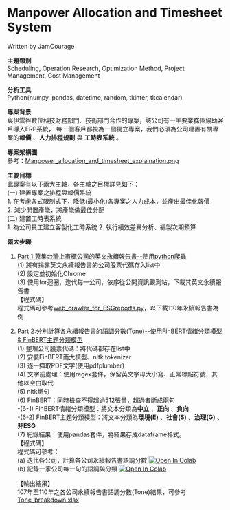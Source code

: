 # Manpower Allocation and Timesheet System
Written by JamCourage                    

**主題類別**            
Scheduling, Operation Research, Optimization Method, Project Management, Cost Management                      

**分析工具**      
Python(numpy, pandas, datetime, random, tkinter, tkcalendar)

**專案背景**                
與伊雲谷數位科技財務部門、技術部門合作的專案，該公司有一主要業務係協助客戶導入ERP系統，
每一個客戶都視為一個獨立專案，我們必須為公司建置有關專案的**報價** 、**人力排程規劃** 與 **工時表系統** 。          

**專案架構圖**                        
參考：[Manpower_allocation_and_timesheet_explaination.png](Manpower_allocation_and_timesheet_explaination.png)                

**主要目標**      
此專案有以下兩大主軸，各主軸之目標詳見如下：            
(一) 建置專案之排程與報價系統             
	1. 在考慮各式限制式下，降低(最小化)各專案之人力成本，並產出最佳化報價        
	2. 減少閒置產能，將產能做最佳分配         
(二) 建置工時表系統            
	1. 為公司員工建立客製化工時系統
	2. 執行績效差異分析、編製次期預算

**兩大步驟**            
1. [Part 1:蒐集台灣上市櫃公司的英文永續報告書--使用python爬蟲](1.%20Web%20Crawler)      
	(1) 將有揭露英文永續報告書的公司股票代碼存入list中      
	(2) 設定並初始化Chrome     
	(3) 使用for迴圈，迭代每一公司，依序從公開資訊觀測站，下載其英文永續報告書      
	【程式碼】            
	程式碼可參考[web_crawler_for_ESGreports.py](1.%20Web%20Crawler/web_crawler_for_ESGreports.py)，以下載110年永續報告書為例       
   
2. [Part 2:分別計算各永續報告書的語調分數(Tone)--使用FinBERT情緒分類模型 & FinBERT主題分類模型](2.%20FinBERT_calculate%20tone)        
	(1) 整理公司股票代碼：將代碼都存在list中      
	(2) 安裝FinBERT兩大模型、nltk tokenizer      
	(3) 逐一擷取PDF文字(使用pdfplumber)       
	(4) 文字前處理：使用regex套件，保留英文字母大小寫、正常標點符號，其他以空白取代           
	(5) nltk斷句        
	(6) FinBERT：同時檢查不得超過512張量，超過者斷成兩句       
		-(6-1) FinBERT情緒分類模型：將文本分類為**中立** 、**正向** 、**負向**           
		-(6-2) FinBERT主題分類模型：將文本分類為**環境(E)** 、**社會(S)** 、**治理(G)** 、 **非ESG**     	   
	(7) 紀錄結果：使用pandas套件，將結果存成dataframe格式。                
   【程式碼】            
   程式碼可參考：           
   (a) 迭代各公司，計算各公司永續報告書語調分數 [![Open In Colab](https://colab.research.google.com/assets/colab-badge.svg)](https://colab.research.google.com/github/JamCourage/Tone-of-Sustainability-Report/blob/main/2.%20FinBERT_calculate%20tone/crawler_finbert.ipynb)                             
   (b) 記錄一家公司每一句的語調與分類  [![Open In Colab](https://colab.research.google.com/assets/colab-badge.svg)](https://colab.research.google.com/github/JamCourage/Tone-of-Sustainability-Report/blob/main/2.%20FinBERT_calculate%20tone/crawler_finbert_for_one.ipynb)     
                       
   【輸出結果】              
   107年至110年之各公司永續報告書語調分數(Tone)結果，可參考[Tone_breakdown.xlsx](2.%20FinBERT_calculate%20tone/Tone_breakdown.xlsx)                       
   
